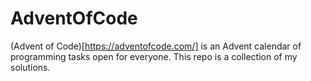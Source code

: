 # AdventOfCode

(Advent of Code)[https://adventofcode.com/] is an Advent calendar of programming tasks open for everyone. This repo is a collection of my solutions.
